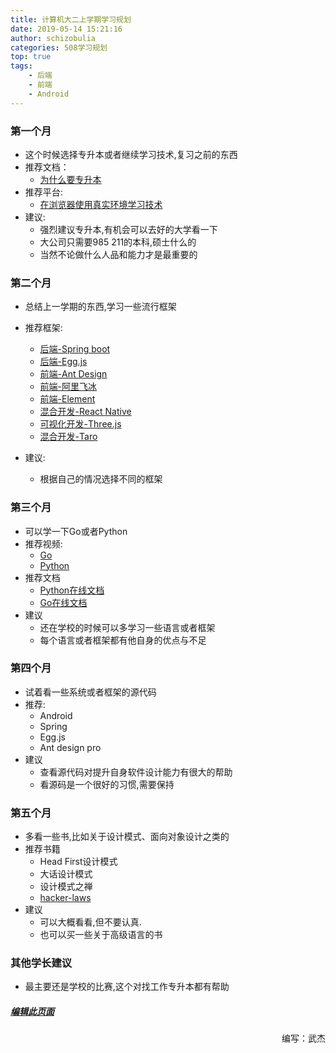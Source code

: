 ```yaml
---
title: 计算机大二上学期学习规划
date: 2019-05-14 15:21:16
author: schizobulia
categories: 508学习规划
top: true
tags: 
    - 后端
    - 前端
    - Android
---
```


### 第一个月
- 这个时候选择专升本或者继续学习技术,复习之前的东西
- 推荐文档：
    - [为什么要专升本](https://www.zhihu.com/question/37638175?sort=created)
- 推荐平台:
    - [在浏览器使用真实环境学习技术](https://www.katacoda.com/)
- 建议: 
    - 强烈建议专升本,有机会可以去好的大学看一下
    - 大公司只需要985 211的本科,硕士什么的
    - 当然不论做什么人品和能力才是最重要的

### 第二个月
- 总结上一学期的东西,学习一些流行框架

- 推荐框架:
    - [后端-Spring boot](https://spring.io/projects/spring-boot)
    - [后端-Egg.js](https://eggjs.org/zh-cn/intro/)
    - [前端-Ant Design](http://es6.ruanyifeng.com/)
    - [前端-阿里飞冰](https://ice.work/)
    - [前端-Element](https://element.eleme.io/#/)
    - [混合开发-React Native](https://reactnative.cn/)
    - [可视化开发-Three.js](https://threejs.org/)
    - [混合开发-Taro](https://nervjs.github.io/taro/)
- 建议: 
    - 根据自己的情况选择不同的框架

### 第三个月
- 可以学一下Go或者Python
- 推荐视频:
    - [Go](http://docscn.studygolang.com/)
    - [Python](https://www.zhihu.com/question/19660572)
- 推荐文档
    - [Python在线文档](https://www.pythontab.com/)
    - [Go在线文档](http://docscn.studygolang.com/doc/)
- 建议
    - 还在学校的时候可以多学习一些语言或者框架
    - 每个语言或者框架都有他自身的优点与不足

### 第四个月
- 试着看一些系统或者框架的源代码
- 推荐:
    - Android
    - Spring
    - Egg.js
    - Ant design pro
- 建议
    - 查看源代码对提升自身软件设计能力有很大的帮助
    - 看源码是一个很好的习惯,需要保持

### 第五个月
- 多看一些书,比如关于设计模式、面向对象设计之类的
- 推荐书籍
    - Head First设计模式
    - 大话设计模式
    - 设计模式之禅
    - [hacker-laws](https://github.com/nusr/hacker-laws-zh )
- 建议
    - 可以大概看看,但不要认真.
    - 也可以买一些关于高级语言的书

### 其他学长建议
- 最主要还是学校的比赛,这个对找工作专升本都有帮助

##### [编辑此页面](https://github.com/508laboratory/WebsiteCode/edit/master/source/_posts/508学习规划/大二上学期.md)

<p align="right">编写：武杰</p>


